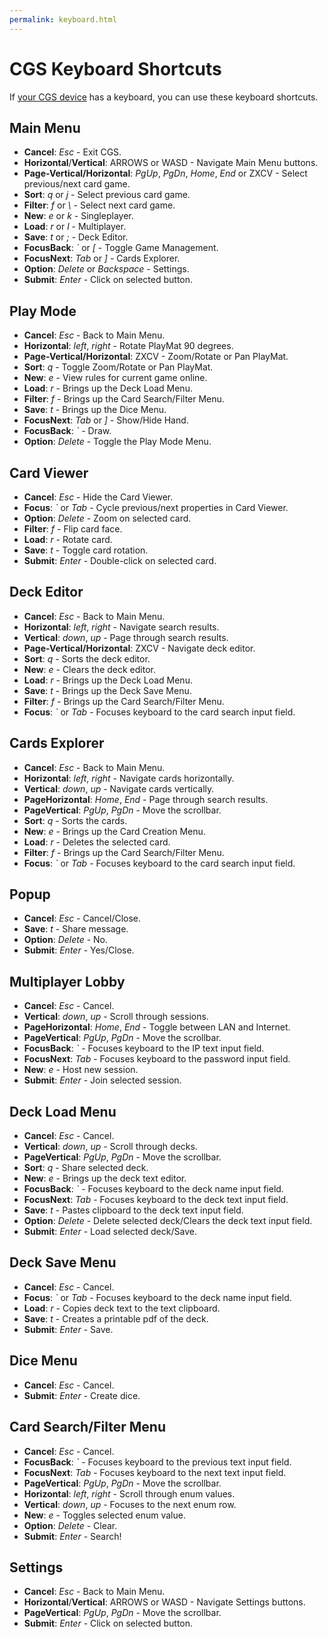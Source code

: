```yaml
---
permalink: keyboard.html
---
```


# CGS Keyboard Shortcuts
If [your CGS device](index.html#play-anywhere) has a keyboard, you can use these keyboard shortcuts.

## Main Menu
- **Cancel**: *Esc* - Exit CGS.
- **Horizontal**/**Vertical**: ARROWS or WASD - Navigate Main Menu buttons.
- **Page-Vertical/Horizontal**: *PgUp*, *PgDn*, *Home*, *End* or ZXCV - Select previous/next card game.
- **Sort**: *q* or *j* - Select previous card game.
- **Filter**: *f* or *\\* - Select next card game.
- **New**: *e* or *k* - Singleplayer.
- **Load**: *r* or *l* - Multiplayer.
- **Save**: *t* or *;* - Deck Editor.
- **FocusBack**: *\`* or *\[* - Toggle Game Management.
- **FocusNext**: *Tab* or *\]* - Cards Explorer.
- **Option**: *Delete* or *Backspace* - Settings.
- **Submit**: *Enter* - Click on selected button.

## Play Mode
- **Cancel**: *Esc* - Back to Main Menu.
- **Horizontal**: *left*, *right* - Rotate PlayMat 90 degrees.
- **Page-Vertical/Horizontal**: ZXCV - Zoom/Rotate or Pan PlayMat.
- **Sort**: *q* - Toggle Zoom/Rotate or Pan PlayMat.
- **New**: *e* - View rules for current game online.
- **Load**: *r* - Brings up the Deck Load Menu.
- **Filter**: *f* - Brings up the Card Search/Filter Menu.
- **Save**: *t* - Brings up the Dice Menu.
- **FocusNext**: *Tab* or *\]* - Show/Hide Hand.
- **FocusBack**: *\`* - Draw.
- **Option**: *Delete* - Toggle the Play Mode Menu.

## Card Viewer
- **Cancel**: *Esc* - Hide the Card Viewer.
- **Focus**: *\`* or *Tab* - Cycle previous/next properties in Card Viewer.
- **Option**: *Delete* - Zoom on selected card.
- **Filter**: *f* - Flip card face.
- **Load**: *r* - Rotate card.
- **Save**: *t* - Toggle card rotation.
- **Submit**: *Enter* - Double-click on selected card.

## Deck Editor
- **Cancel**: *Esc* - Back to Main Menu.
- **Horizontal**: *left*, *right* - Navigate search results.
- **Vertical**: *down*, *up* - Page through search results.
- **Page-Vertical/Horizontal**: ZXCV - Navigate deck editor.
- **Sort**: *q* - Sorts the deck editor.
- **New**: *e* - Clears the deck editor.
- **Load**: *r* - Brings up the Deck Load Menu.
- **Save**: *t* - Brings up the Deck Save Menu.
- **Filter**: *f* - Brings up the Card Search/Filter Menu.
- **Focus**: *\`* or *Tab* - Focuses keyboard to the card search input field.

## Cards Explorer
- **Cancel**: *Esc* - Back to Main Menu.
- **Horizontal**: *left*, *right* - Navigate cards horizontally.
- **Vertical**: *down*, *up* - Navigate cards vertically.
- **PageHorizontal**: *Home*, *End* - Page through search results.
- **PageVertical**: *PgUp*, *PgDn* - Move the scrollbar.
- **Sort**: *q* - Sorts the cards.
- **New**: *e* - Brings up the Card Creation Menu.
- **Load**: *r* - Deletes the selected card.
- **Filter**: *f* - Brings up the Card Search/Filter Menu.
- **Focus**: *\`* or *Tab* - Focuses keyboard to the card search input field.

## Popup
- **Cancel**: *Esc* - Cancel/Close.
- **Save**: *t* - Share message.
- **Option**: *Delete* - No.
- **Submit**: *Enter* - Yes/Close.

## Multiplayer Lobby
- **Cancel**: *Esc* - Cancel.
- **Vertical**: *down*, *up* - Scroll through sessions.
- **PageHorizontal**: *Home*, *End* - Toggle between LAN and Internet.
- **PageVertical**: *PgUp*, *PgDn* - Move the scrollbar.
- **FocusBack**: *\`* - Focuses keyboard to the IP text input field.
- **FocusNext**: *Tab* - Focuses keyboard to the password input field.
- **New**: *e* - Host new session.
- **Submit**: *Enter* - Join selected session.

## Deck Load Menu
- **Cancel**: *Esc* - Cancel.
- **Vertical**: *down*, *up* - Scroll through decks.
- **PageVertical**: *PgUp*, *PgDn* - Move the scrollbar.
- **Sort**: *q* - Share selected deck.
- **New**: *e* - Brings up the deck text editor.
- **FocusBack**: *\`* - Focuses keyboard to the deck name input field.
- **FocusNext**: *Tab* - Focuses keyboard to the deck text input field.
- **Save**: *t* - Pastes clipboard to the deck text input field.
- **Option**: *Delete* - Delete selected deck/Clears the deck text input field.
- **Submit**: *Enter* - Load selected deck/Save.

## Deck Save Menu
- **Cancel**: *Esc* - Cancel.
- **Focus**: *\`* or *Tab* - Focuses keyboard to the deck name input field.
- **Load**: *r* - Copies deck text to the text clipboard.
- **Save**: *t* - Creates a printable pdf of the deck.
- **Submit**: *Enter* - Save.

## Dice Menu
- **Cancel**: *Esc* - Cancel.
- **Submit**: *Enter* - Create dice.

## Card Search/Filter Menu
- **Cancel**: *Esc* - Cancel.
- **FocusBack**: *\`* - Focuses keyboard to the previous text input field.
- **FocusNext**: *Tab* - Focuses keyboard to the next text input field.
- **PageVertical**: *PgUp*, *PgDn* - Move the scrollbar.
- **Horizontal**: *left*, *right* - Scroll through enum values.
- **Vertical**: *down*, *up* - Focuses to the next enum row.
- **New**: *e* - Toggles selected enum value.
- **Option**: *Delete* - Clear.
- **Submit**: *Enter* - Search!

## Settings
- **Cancel**: *Esc* - Back to Main Menu.
- **Horizontal**/**Vertical**: ARROWS or WASD - Navigate Settings buttons.
- **PageVertical**: *PgUp*, *PgDn* - Move the scrollbar.
- **Submit**: *Enter* - Click on selected button.
